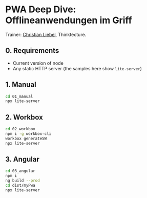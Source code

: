 # PWA Deep Dive: Offlineanwendungen im Griff

Trainer: [Christian Liebel](https://twitter.com/christianliebel), Thinktecture.

## 0. Requirements

* Current version of node
* Any static HTTP server (the samples here show `lite-server`)

## 1. Manual

```sh
cd 01_manual
npx lite-server
```

## 2. Workbox

```sh
cd 02_workbox
npm i -g workbox-cli
workbox generateSW
npx lite-server
```

## 3. Angular

```sh
cd 03_angular
npm i
ng build --prod
cd dist/myPwa
npx lite-server
```
